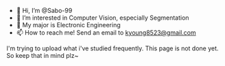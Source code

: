 - 👋 Hi, I’m @Sabo-99
- 👀 I’m interested in Computer Vision, especially Segmentation
- 🌱 My major is Electronic Engineering
- 📫 How to reach me! Send an email to kyoung8523@gmail.com

I'm trying to upload what i've studied frequently.
This page is not done yet. So keep that in mind plz~

<!---
Sabo-99/Sabo-99 is a ✨ special ✨ repository because its `README.md` (this file) appears on your GitHub profile.
You can click the Preview link to take a look at your changes.
--->
